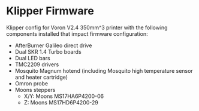 # Klipper Firmware

Klipper config for Voron V2.4 350mm^3 printer with the following components installed that impact firmware configuration:
- AfterBurner Galileo direct drive
- Dual SKR 1.4 Turbo boards
- Dual LED bars
- TMC2209 drivers
- Mosquito Magnum hotend (including Mosquito high temperature sensor and heater cartridge)
- Omron probe
- Moons steppers
    - X/Y: Moons MS17HA6P4200-06
    - Z:   Moons MS17HD6P4200-29
